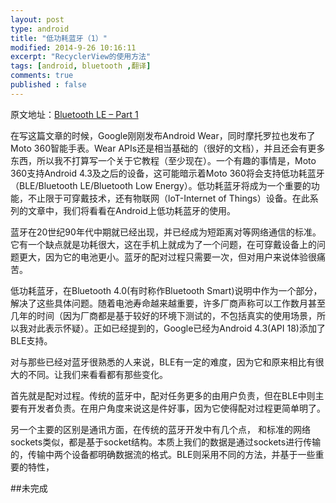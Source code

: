 ```yaml
---
layout: post
type: android
title: "低功耗蓝牙（1）"
modified: 2014-9-26 10:16:11
excerpt: "RecyclerView的使用方法"
tags: [android, bluetooth ,翻译]
comments: true
published : false
---
```

原文地址：[Bluetooth LE – Part 1](http://blog.stylingandroid.com/bluetooth-le-part-1/)

在写这篇文章的时候，Google刚刚发布Android Wear，同时摩托罗拉也发布了Moto 360智能手表。Wear APIs还是相当基础的（很好的文档），并且还会有更多东西，所以我不打算写一个关于它教程（至少现在）。一个有趣的事情是，Moto 360支持Android 4.3及之后的设备，这可能暗示着Moto 360将会支持低功耗蓝牙（BLE/Bluetooth LE/Bluetooth Low Energy）。低功耗蓝牙将成为一个重要的功能，不止限于可穿戴技术，还有物联网（loT-Internet of Things）设备。在此系列的文章中，我们将看看在Android上低功耗蓝牙的使用。

蓝牙在20世纪90年代中期就已经出现，并已经成为短距离对等网络通信的标准。它有一个缺点就是功耗很大，这在手机上就成为了一个问题，在可穿戴设备上的问题更大，因为它的电池更小。蓝牙的配对过程只需要一次，但对用户来说体验很痛苦。

低功耗蓝牙，在Bluetooth 4.0(有时称作Bluetooth Smart)说明中作为一个部分，解决了这些具体问题。随着电池寿命越来越重要，许多厂商声称可以工作数月甚至几年的时间（因为厂商都是基于较好的环境下测试的，不包括真实的使用场景，所以我对此表示怀疑）。正如已经提到的，Google已经为Android 4.3(API 18)添加了BLE支持。

对与那些已经对蓝牙很熟悉的人来说，BLE有一定的难度，因为它和原来相比有很大的不同。让我们来看看都有那些变化。

首先就是配对过程。传统的蓝牙中，配对任务更多的由用户负责，但在BLE中则主要有开发者负责。在用户角度来说这是件好事，因为它使得配对过程更简单明了。

另一个主要的区别是通讯方面，在传统的蓝牙开发中有几个点， 和标准的网络sockets类似，都是基于socket结构。本质上我们的数据是通过sockets进行传输的，传输中两个设备都明确数据流的格式。BLE则采用不同的方法，并基于一些重要的特性，

##未完成

